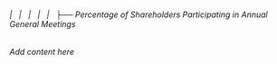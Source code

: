 ###### |   |   |   |   |   ├── Percentage of Shareholders Participating in Annual General Meetings

*Add content here*